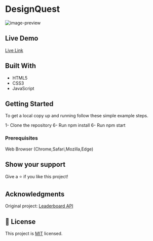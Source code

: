 # DesignQuest

![image-preview](https://kilianmalherbe.github.io/designQuest/ss.png?raw=true)


## Live Demo

[Live Link](https://kilianmalherbe.github.io/designQuest/dist/)

## Built With

- HTML5
- CSS3
- JavaScript

## Getting Started

To get a local copy up and running follow these simple example steps.

1- Clone the repository
6- Run npm install
6- Run npm start
### Prerequisites

Web Browser (Chrome,Safari,Mozilla,Edge)

## Show your support

Give a ⭐️ if you like this project!

## Acknowledgments
Original project: [Leaderboard API](https://github.com/ichala/Leadboard-API)

## 📝 License

This project is [MIT](./MIT.md) licensed.
